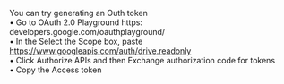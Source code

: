 You can try generating an Outh token
</br>
• Go to OAuth 2.0 Playground https: developers.google.com/oauthplayground/   </br>
• In the Select the Scope box, paste https://www.googleapis.com/auth/drive.readonly  </br>
• Click Authorize APIs and then Exchange authorization code for tokens   </br>
• Copy the Access token
